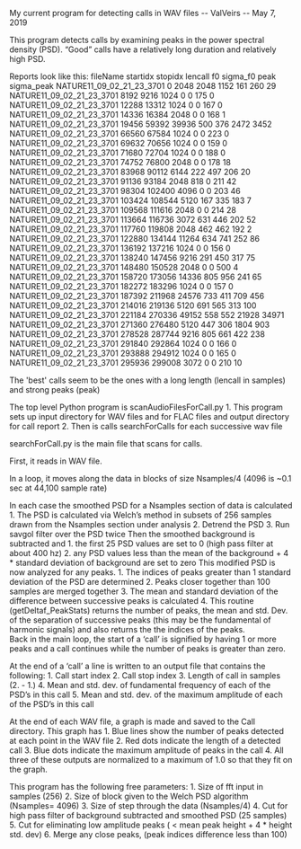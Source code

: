 My current program for detecting calls in WAV  files   --  ValVeirs --            May 7, 2019

This program detects calls by examining peaks in the power spectral density (PSD).  “Good” calls have a relatively long duration and relatively high PSD.

Reports look like this:
fileName	startidx	stopidx	lencall	f0	sigma_f0	peak	sigma_peak
NATURE11_09_02_21_23_3701	0	2048	2048	1152	161	260	29
NATURE11_09_02_21_23_3701	8192	9216	1024	0	0	175	0
NATURE11_09_02_21_23_3701	12288	13312	1024	0	0	167	0
NATURE11_09_02_21_23_3701	14336	16384	2048	0	0	168	1
NATURE11_09_02_21_23_3701	19456	59392	39936	500	376	2472	3452
NATURE11_09_02_21_23_3701	66560	67584	1024	0	0	223	0
NATURE11_09_02_21_23_3701	69632	70656	1024	0	0	159	0
NATURE11_09_02_21_23_3701	71680	72704	1024	0	0	188	0
NATURE11_09_02_21_23_3701	74752	76800	2048	0	0	178	18
NATURE11_09_02_21_23_3701	83968	90112	6144	222	497	206	20
NATURE11_09_02_21_23_3701	91136	93184	2048	818	0	211	42
NATURE11_09_02_21_23_3701	98304	102400	4096	0	0	203	46
NATURE11_09_02_21_23_3701	103424	108544	5120	167	335	183	7
NATURE11_09_02_21_23_3701	109568	111616	2048	0	0	214	28
NATURE11_09_02_21_23_3701	113664	116736	3072	631	446	202	52
NATURE11_09_02_21_23_3701	117760	119808	2048	462	462	192	2
NATURE11_09_02_21_23_3701	122880	134144	11264	634	741	252	86
NATURE11_09_02_21_23_3701	136192	137216	1024	0	0	156	0
NATURE11_09_02_21_23_3701	138240	147456	9216	291	450	317	75
NATURE11_09_02_21_23_3701	148480	150528	2048	0	0	500	4
NATURE11_09_02_21_23_3701	158720	173056	14336	805	956	241	65
NATURE11_09_02_21_23_3701	182272	183296	1024	0	0	157	0
NATURE11_09_02_21_23_3701	187392	211968	24576	733	411	709	456
NATURE11_09_02_21_23_3701	214016	219136	5120	691	565	313	100
NATURE11_09_02_21_23_3701	221184	270336	49152	558	552	21928	34971
NATURE11_09_02_21_23_3701	271360	276480	5120	447	306	1804	903
NATURE11_09_02_21_23_3701	278528	287744	9216	805	661	422	238
NATURE11_09_02_21_23_3701	291840	292864	1024	0	0	166	0
NATURE11_09_02_21_23_3701	293888	294912	1024	0	0	165	0
NATURE11_09_02_21_23_3701	295936	299008	3072	0	0	210	10


The 'best' calls seem to be the ones with a long length (lencall in samples) and strong peaks (peak)


The top level Python program is scanAudioFilesForCall.py
    1. This program sets up input directory for WAV files and for FLAC files and output directory for call report
    2. Then is calls searchForCalls for each successive wav file

searchForCall.py is the main file that scans for calls.

First, it reads in WAV file.

In a loop, it moves along the data in blocks of size Nsamples/4 (4096 is ~0.1 sec at 44,100 sample rate)

In each case the smoothed PSD for a Nsamples section of data is calculated
    1. The PSD is calculated via Welch’s method in subsets of 256 samples drawn from the Nsamples section under analysis
    2. Detrend the PSD
    3. Run savgol filter over the PSD twice
Then the smoothed background is subtracted and 
    1.  the first 25 PSD values are set to 0 (high pass filter at about 400 hz)
    2. any PSD values less than the mean of the background + 4 * standard deviation of background are set to zero
This modified PSD is now analyzed for any peaks.
    1. The indices of peaks greater than 1 standard deviation of the PSD are determined
    2. Peaks closer together than 100 samples are merged together
    3. The mean and standard deviation of the difference between successive peaks is calculated
    4. This routine (getDeltaf_PeakStats) returns the number of peaks, the mean and std. Dev. of the separation of successive peaks (this may be the fundamental of harmonic signals) and also returns the the indices of the peaks.       
Back in the main loop, the start of a ‘call’ is signified by having 1 or more peaks and a call continues while the number of peaks is greater than zero.

At the end of a ‘call’ a line is written to an output file that contains the following:
    1. Call start index
    2. Call stop index
    3. Length of call in samples (2. - 1.)
    4. Mean and std. dev. of fundamental frequency of each of the PSD’s in this call
    5. Mean and std. dev. of the maximum amplitude of each of the PSD’s in this call

At the end of each WAV file, a graph is made and saved to the Call directory.  This graph has
    1. Blue lines show the number of peaks detected at each point in the WAV file
    2. Red dots indicate the length of a detected call
    3. Blue dots indicate the maximum amplitude of peaks in the call
    4. All three of these outputs are normalized to a maximum of 1.0 so that they fit on the graph.

This program has the following free parameters:
    1. Size of fft input in samples (256)
    2. Size of block given to the Welch PSD algorithm (Nsamples= 4096)
    3. Size of step through the data (Nsamples/4)
    4. Cut for high pass filter of background subtracted and smoothed PSD (25 samples)
    5. Cut for eliminating low amplitude peaks ( < mean peak height + 4 * height std. dev)
    6. Merge any close peaks, (peak indices difference  less than 100)







